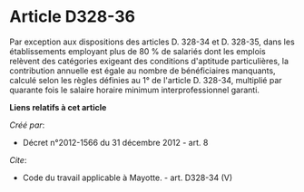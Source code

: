 # Article D328-36

Par exception aux dispositions des articles D. 328-34 et D. 328-35, dans les établissements employant plus de 80 % de
salariés dont les emplois relèvent des catégories exigeant des conditions d'aptitude particulières, la contribution annuelle
est égale au nombre de bénéficiaires manquants, calculé selon les règles définies au 1° de l'article D. 328-34, multiplié par
quarante fois le salaire horaire minimum interprofessionnel garanti.

**Liens relatifs à cet article**

_Créé par_:

  - Décret n°2012-1566 du 31 décembre 2012 - art. 8

_Cite_:

  - Code du travail applicable à Mayotte. - art. D328-34 (V)
